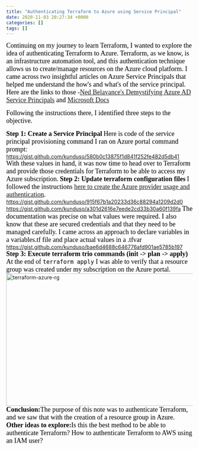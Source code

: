 ```yaml
---
title: "Authenticating Terraform to Azure using Service Principal"
date: 2020-11-03 20:27:34 +0000
categories: []
tags: []
---
```


<span style="font-size:18px;"><span style="font-family:calibri;"><span style="color:#000000;">Continuing on my journey to learn Terraform, I wanted to explore the idea of authenticating Terraform to Azure. Terraform, as we know, is an infrastructure automation tool, and this authentication technique allows us to create/manage resources on the Azure cloud platform. I came across two insightful articles on Azure Service Principals that helped me understand the how's and what's of the service principal. Here are the links to those -<a href="https://nedinthecloud.com/2019/07/16/demystifying-azure-ad-service-principals/">Ned Belavance's Demystifying Azure AD Service Principals</a> and <a href="https://docs.microsoft.com/en-us/cli/azure/create-an-azure-service-principal-azure-cli" target="_blank" rel="noreferrer noopener">Microsoft Docs</a></span></span></span>
<!--more-->
<span style="font-size:18px;"><span style="font-family:calibri;"><span style="color:#000000;">Following the instructions there, I identified three steps to the objective.</span></span></span>

<span style="font-size:18px;"><span style="font-family:calibri;"><span style="color:#000000;"><strong>Step 1: Create a Service Principal</strong></span></span></span>
<span style="font-size:18px;"><span style="font-family:calibri;"><span style="color:#000000;">Here is code of the service principal provisioning command I ran on Azure portal command prompt:</span></span></span>
https://gist.github.com/kunduso/580b0c13875f1d841f252fe482d5db41
<span style="font-size:18px;"><span style="font-family:calibri;"><span style="color:#000000;">With these values in hand, it was now time to head over to Terraform and provide those credentials for Terraform to be able to access my Azure subscription.</span></span></span>
<span style="font-size:18px;"><span style="font-family:calibri;"><span style="color:#000000;"><strong>Step 2: Update terraform configuration files</strong></span></span></span>
<span style="font-size:18px;"><span style="font-family:calibri;"><span style="color:#000000;">I followed the instructions <a href="https://registry.terraform.io/providers/hashicorp/azurerm/latest/docs/guides/service_principal_client_secret" target="_blank" rel="noreferrer noopener">here to create the Azure provider usage and authentication</a>.</span></span></span>
https://gist.github.com/kunduso/915f67b1a20233d36c88294a1209d2d0
https://gist.github.com/kunduso/a301d2616e7eede2cd33b30a60f139fa
<span style="font-size:18px;"><span style="font-family:calibri;"><span style="color:#000000;">The documentation was precise on what values were required. I also know that these are secured credentials and that they need to be managed carefully. I came across an approach to declare variables in a variables.tf file and place actual values in a .tfvar</span></span></span>
https://gist.github.com/kunduso/bae6d4688c646776afd901ae5785b197
<span style="font-size:18px;"><span style="font-family:calibri;"><span style="color:#000000;"><strong>Step 3: Execute terraform trio commands (init -&gt; plan -&gt; apply)</strong></span></span></span>
<span style="font-size:18px;"><span style="font-family:calibri;"><span style="color:#000000;">At the end of <code>terraform apply</code> I was able to verify that a resource group was created under my subscription on the Azure portal.</span></span></span>
<img class="alignnone size-full wp-image-921" src="https://skundunotes.com/wp-content/uploads/2020/11/terraform-azure-rg.png" alt="terraform-azure-rg" width="751" height="357">
<span style="font-size:18px;"><span style="font-family:calibri;"><span style="color:#000000;"><strong>Conclusion:</strong>The purpose of this note was to authenticate Terraform, and we saw that with the creation of a resource group in Azure.</span></span></span>
<span style="font-size:18px;"><span style="font-family:calibri;"><span style="color:#000000;"><strong>Other ideas to explore:</strong>Is this the best method to be able to authenticate Terraform? How to authenticate Terraform to AWS using an IAM user?</span></span></span>
